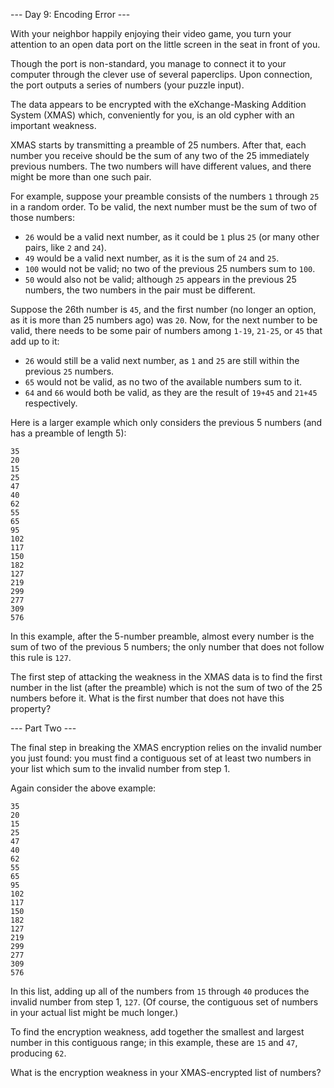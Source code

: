 --- Day 9: Encoding Error ---

With your neighbor happily enjoying their video game, you turn your attention to an open data port on the little screen in the seat in front of you.

Though the port is non-standard, you manage to connect it to your computer through the clever use of several paperclips. Upon connection, the port outputs a series of numbers (your puzzle input).

The data appears to be encrypted with the eXchange-Masking Addition System (XMAS) which, conveniently for you, is an old cypher with an important weakness.

XMAS starts by transmitting a preamble of 25 numbers. After that, each number you receive should be the sum of any two of the 25 immediately previous numbers. The two numbers will have different values, and there might be more than one such pair.

For example, suppose your preamble consists of the numbers `1` through `25` in a random order. To be valid, the next number must be the sum of two of those numbers:

- `26` would be a valid next number, as it could be `1` plus `25` (or many other pairs, like `2` and `24`).
- `49` would be a valid next number, as it is the sum of `24` and `25`.
- `100` would not be valid; no two of the previous 25 numbers sum to `100`.
- `50` would also not be valid; although `25` appears in the previous 25 numbers, the two numbers in the pair must be different.

Suppose the 26th number is `45`, and the first number (no longer an option, as it is more than 25 numbers ago) was `20`. Now, for the next number to be valid, there needs to be some pair of numbers among `1-19`, `21-25`, or `45` that add up to it:

- `26` would still be a valid next number, as `1` and `25` are still within the previous `25` numbers.
- `65` would not be valid, as no two of the available numbers sum to it.
- `64` and `66` would both be valid, as they are the result of `19+45` and `21+45` respectively.

Here is a larger example which only considers the previous 5 numbers (and has a preamble of length 5):

	35
	20
	15
	25
	47
	40
	62
	55
	65
	95
	102
	117
	150
	182
	127
	219
	299
	277
	309
	576

In this example, after the 5-number preamble, almost every number is the sum of two of the previous 5 numbers; the only number that does not follow this rule is `127`.

The first step of attacking the weakness in the XMAS data is to find the first number in the list (after the preamble) which is not the sum of two of the 25 numbers before it. What is the first number that does not have this property?

--- Part Two ---

The final step in breaking the XMAS encryption relies on the invalid number you just found: you must find a contiguous set of at least two numbers in your list which sum to the invalid number from step 1.

Again consider the above example:

	35
	20
	15
	25
	47
	40
	62
	55
	65
	95
	102
	117
	150
	182
	127
	219
	299
	277
	309
	576

In this list, adding up all of the numbers from `15` through `40` produces the invalid number from step 1, `127`. (Of course, the contiguous set of numbers in your actual list might be much longer.)

To find the encryption weakness, add together the smallest and largest number in this contiguous range; in this example, these are `15` and `47`, producing `62`.

What is the encryption weakness in your XMAS-encrypted list of numbers?